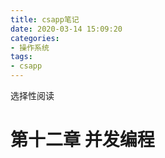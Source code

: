 ```yaml
---
title: csapp笔记
date: 2020-03-14 15:09:20
categories: 
- 操作系统
tags:
- csapp
---
```


选择性阅读

# 第十二章 并发编程
